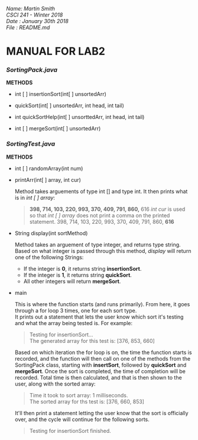 _Name: Martin Smith_  
_CSCI 241 - Winter 2018_  
_Date : January 30th 2018_  
_File : README.md_

# MANUAL FOR LAB2
 
### **_SortingPack.java_**
 **METHODS**
  * int [ ] insertionSort(int[ ] unsortedArr)  
   
  * quickSort(int[ ] unsortedArr, int head, int tail)  
   
  * int quickSortHelp(int[ ] unsorttedArr, int head, int tail)  
   
  * int [ ] mergeSort(int[ ] unsortedArr)  
   
   
 ### **_SortingTest.java_**
 **METHODS**
  * int [ ] randomArray(int num)  
   
  * printArr(int[ ] array, int cur)  
  
     Method takes arguements of type int [] and type int. It then prints what is in _int [ ] array_:
     >**398, 714, 103, 220, 993, 370, 409, 791, 860,** 616
     _int cur_ is used so that _int [ ] array_ does not print a comma on the printed statement.
     >398, 714, 103, 220, 993, 370, 409, 791, 860, **616**
        
  * String display(int sortMethod)  
  
     Method takes an arguement of type integer, and returns type string. Based on what integer is passed through this method, _display_ will return one of the following Strings:
     * If the integer is **0**, it returns string **insertionSort**.  
     * If the integer is **1**, it returns string **quickSort**.
     * All other integers will return **mergeSort**.
   
  * main  
   
    This is where the function starts (and runs primarily). From here, it goes through a for loop 3 times, one for each sort type.  
   It prints out a statement that lets the user know which sort it's testing and what the array being tested is. For example:
    >Testing for insertionSort...  
    >The generated array for this test is: [376, 853, 660]  
   
    Based on which iteration the for loop is on, the time the function starts is recorded, and the function will then call on one of the methods from the SortingPack class, starting with **insertSort**, followed by **quickSort** and **mergeSort**. Once the sort is completed, the time of completion will be recorded. Total time is then calculated, and that is then shown to the user, along with the sorted array:  
    >Time it took to sort array: 1 milliseconds.  
    >The sorted array for ths test is: [376, 660, 853]  
   
    It'll then print a statement letting the user know that the sort is officially over, and the cycle will continue for the following sorts.  
    >Testing for insertionSort finished.
